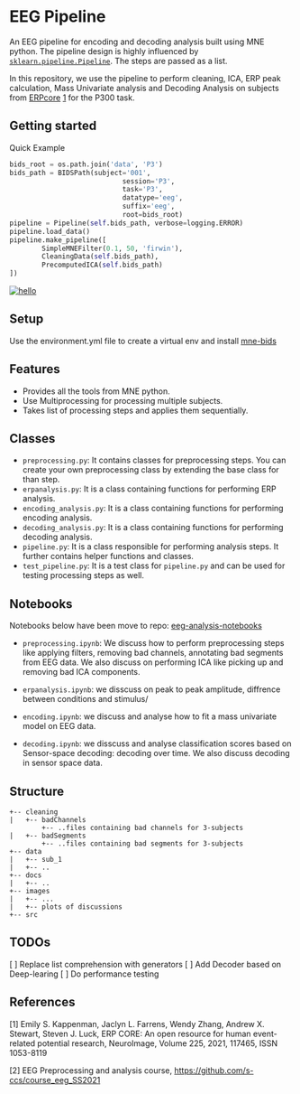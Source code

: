 # EEG Pipeline

An EEG pipeline for encoding and decoding analysis built using MNE python. The pipeline design is highly influenced by [`sklearn.pipeline.Pipeline`](https://scikit-learn.org/stable/modules/generated/sklearn.pipeline.Pipeline.html#sklearn-pipeline-pipeline). The steps are passed as a list.

In this repository, we use the pipeline to perform cleaning, ICA, ERP peak calculation, Mass Univariate analysis and Decoding Analysis on subjects from [ERPcore](https://erpinfo.org/erp-core) [1]() for the P300 task.

## Getting started

Quick Example

```python
bids_root = os.path.join('data', 'P3')
bids_path = BIDSPath(subject='001',
                            session='P3',
                            task='P3',
                            datatype='eeg',
                            suffix='eeg',
                            root=bids_root)
pipeline = Pipeline(self.bids_path, verbose=logging.ERROR)
pipeline.load_data()
pipeline.make_pipeline([
        SimpleMNEFilter(0.1, 50, 'firwin'),
        CleaningData(self.bids_path),
        PrecomputedICA(self.bids_path)
])
```

[![hello](https://img.shields.io/static/v1?label=Documentation&message=dev&color=yellowgreen)](https://ssaket.github.io/eeg-pipeline/)

## Setup

Use the environment.yml file to create a virtual env and install [mne-bids](https://mne.tools/mne-bids/stable/install.html)

## Features

- Provides all the tools from MNE python.
- Use Multiprocessing for processing multiple subjects.
- Takes list of processing steps and applies them sequentially.

## Classes

- `preprocessing.py`: It contains classes for preprocessing steps. You can create your own preprocessing class by extending the base class for than step.
- `erpanalysis.py`: It is a class containing functions for performing ERP analysis.
- `encoding_analysis.py`: It is a class containing functions for performing encoding analysis.
- `decoding_analysis.py`: It is a class containing functions for performing decoding analysis.
- `pipeline.py`: It is a class responsible for performing analysis steps. It further contains helper functions and classes.
- `test_pipeline.py`: It is a test class for `pipeline.py` and can be used for testing processing steps as well.

## Notebooks

Notebooks below have been move to repo: [eeg-analysis-notebooks](https://github.com/ssaket/eeg-analysis-notebooks)

- `preprocessing.ipynb`: We discuss how to perform preprocessing steps like applying filters, removing bad channels, annotating bad segments from EEG data. We also discuss on performing ICA like picking up and removing bad ICA components.

- `erpanalysis.ipynb`: we disscuss on peak to peak amplitude, diffrence between conditions and stimulus/

- `encoding.ipynb`: we discuss and analyse how to fit a mass univariate model on EEG data.

- `decoding.ipynb`: we disscuss and analyse classification scores based on Sensor-space decoding: decoding over time. We also discuss decoding in sensor space data.

## Structure

```shell
+-- cleaning
|   +-- badChannels
        +-- ..files containing bad channels for 3-subjects
|   +-- badSegments
        +-- ..files containing bad segments for 3-subjects
+-- data
|   +-- sub_1
|   +-- ..
+-- docs
|   +-- ..
+-- images
|   +-- ...
|   +-- plots of discussions
+-- src
```

## TODOs
[ ] Replace list comprehension with generators
[ ] Add Decoder based on Deep-learing
[ ] Do performance testing 

## References

[1] Emily S. Kappenman, Jaclyn L. Farrens, Wendy Zhang, Andrew X. Stewart, Steven J. Luck,
ERP CORE: An open resource for human event-related potential research,
NeuroImage,
Volume 225,
2021,
117465,
ISSN 1053-8119

[2] EEG Preprocessing and analysis course, <https://github.com/s-ccs/course_eeg_SS2021>
